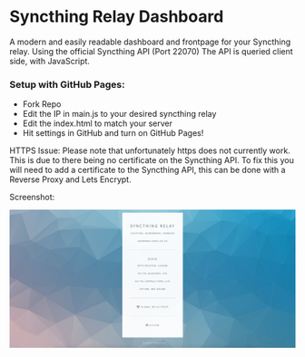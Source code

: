 # Syncthing Relay Dashboard



A modern and easily readable dashboard and frontpage for your Syncthing relay.
Using the official Syncthing API (Port 22070)
The API is queried client side, with JavaScript.


### Setup with GitHub Pages:
  - Fork Repo
  - Edit the IP in main.js to your desired syncthing relay
  - Edit the index.html to match your server
  - Hit settings in GitHub and turn on GitHub Pages!

HTTPS Issue:
Please note that unfortunately https does not currently work.
This is due to there being no certificate on the Syncthing API.
To fix this you will need to add a certificate to the Syncthing API, this can be done with a Reverse Proxy and Lets Encrypt.


Screenshot:

![Example image](https://github.com/andrewkliskey/syncthingrelay-dashboard/raw/master/desktop-image1.png)

